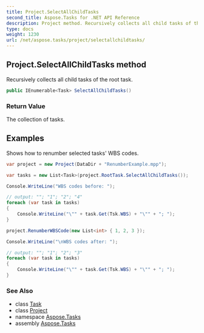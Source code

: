 ```yaml
---
title: Project.SelectAllChildTasks
second_title: Aspose.Tasks for .NET API Reference
description: Project method. Recursively collects all child tasks of the root task
type: docs
weight: 1230
url: /net/aspose.tasks/project/selectallchildtasks/
---
```

## Project.SelectAllChildTasks method

Recursively collects all child tasks of the root task.

```csharp
public IEnumerable<Task> SelectAllChildTasks()
```

### Return Value

The collection of tasks.

## Examples

Shows how to renumber selected tasks' WBS codes.

```csharp
var project = new Project(DataDir + "RenumberExample.mpp");

var tasks = new List<Task>(project.RootTask.SelectAllChildTasks());

Console.WriteLine("WBS codes before: ");

// output: ""; "1"; "2"; "4"
foreach (var task in tasks)
{
    Console.WriteLine("\"" + task.Get(Tsk.WBS) + "\"" + "; ");
}

project.RenumberWBSCode(new List<int> { 1, 2, 3 });

Console.WriteLine("\nWBS codes after: ");

// output: ""; "1"; "2"; "3"
foreach (var task in tasks)
{
    Console.WriteLine("\"" + task.Get(Tsk.WBS) + "\"" + "; ");
}
```

### See Also

* class [Task](../../task/)
* class [Project](../)
* namespace [Aspose.Tasks](../../project/)
* assembly [Aspose.Tasks](../../../)


